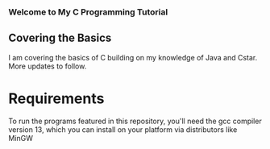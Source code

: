 ### Welcome to My C Programming Tutorial

## Covering the Basics

I am covering the basics of C building on my knowledge of Java and Cstar.
More updates to follow.

# Requirements

To run the programs featured in this repository, you'll need the gcc compiler version 13, which you can install on your platform via distributors like MinGW